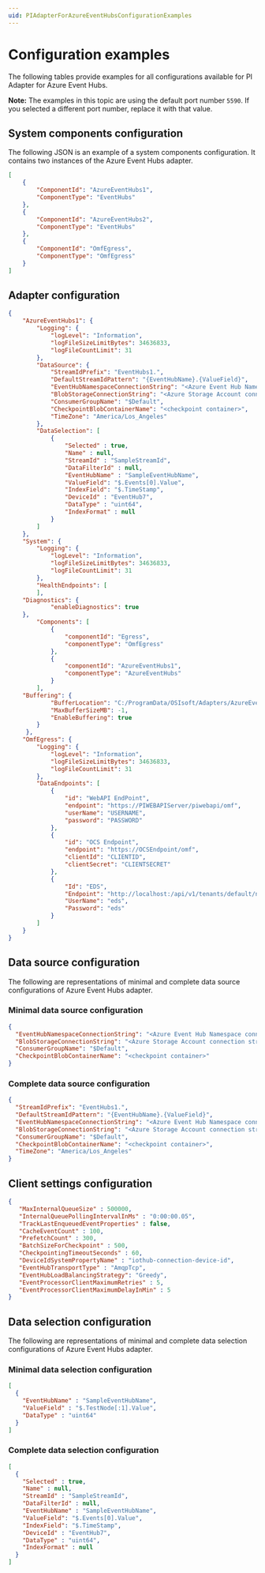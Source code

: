```yaml
---
uid: PIAdapterForAzureEventHubsConfigurationExamples
---
```


# Configuration examples

The following tables provide examples for all configurations available for PI Adapter for Azure Event Hubs.

**Note:** The examples in this topic are using the default port number `5590`. If you selected a different port number, replace it with that value.

## System components configuration

The following JSON is an example of a system components configuration. It contains two instances of the Azure Event Hubs adapter.

```json
[
    {
        "ComponentId": "AzureEventHubs1",
        "ComponentType": "EventHubs"
    },
    {
        "ComponentId": "AzureEventHubs2",
        "ComponentType": "EventHubs"
    },
    {
        "ComponentId": "OmfEgress",
        "ComponentType": "OmfEgress"
    }
]
```

## Adapter configuration

```json
{
    "AzureEventHubs1": {
        "Logging": {
            "logLevel": "Information",
            "logFileSizeLimitBytes": 34636833,
            "logFileCountLimit": 31
        },
        "DataSource": {
            "StreamIdPrefix": "EventHubs1.",
            "DefaultStreamIdPattern": "{EventHubName}.{ValueField}",
            "EventHubNamespaceConnectionString": "<Azure Event Hub Namespace connection string>",
            "BlobStorageConnectionString": "<Azure Storage Account connection string>",
            "ConsumerGroupName": "$Default",
            "CheckpointBlobContainerName": "<checkpoint container>",
            "TimeZone": "America/Los_Angeles"
        },
        "DataSelection": [
            {
                "Selected" : true,
                "Name" : null,
                "StreamId" : "SampleStreamId",
                "DataFilterId" : null,
                "EventHubName" : "SampleEventHubName",
                "ValueField": "$.Events[0].Value",
                "IndexField": "$.TimeStamp",
                "DeviceId" : "EventHub7",
                "DataType" : "uint64",
                "IndexFormat" : null 
            }
        ]
    },
    "System": {
        "Logging": {
            "logLevel": "Information",
            "logFileSizeLimitBytes": 34636833,
            "logFileCountLimit": 31
        },
        "HealthEndpoints": [
        ],
    "Diagnostics": {
            "enableDiagnostics": true
    },
        "Components": [
            {
                "componentId": "Egress",
                "componentType": "OmfEgress"
            },
            {
                "componentId": "AzureEventHubs1",
                "componentType": "AzureEventHubs"
            }
        ],
    "Buffering": {
            "BufferLocation": "C:/ProgramData/OSIsoft/Adapters/AzureEventHubs/Buffers",
            "MaxBufferSizeMB": -1,
            "EnableBuffering": true
        }
     },
    "OmfEgress": {
        "Logging": {
            "logLevel": "Information",
            "logFileSizeLimitBytes": 34636833,
            "logFileCountLimit": 31
        },
        "DataEndpoints": [
            {
                "id": "WebAPI EndPoint",
                "endpoint": "https://PIWEBAPIServer/piwebapi/omf",
                "userName": "USERNAME",
                "password": "PASSWORD"
            },
            {
                "id": "OCS Endpoint",
                "endpoint": "https://OCSEndpoint/omf",
                "clientId": "CLIENTID",
                "clientSecret": "CLIENTSECRET"
            },
            {
                "Id": "EDS",
                "Endpoint": "http://localhost:/api/v1/tenants/default/namespaces/default/omf",
                "UserName": "eds",
                "Password": "eds"
            }
        ]
    }
}
```

## Data source configuration

The following are representations of minimal and complete data source configurations of Azure Event Hubs adapter.

### Minimal data source configuration

```json
{
  "EventHubNamespaceConnectionString": "<Azure Event Hub Namespace connection string>",
  "BlobStorageConnectionString": "<Azure Storage Account connection string>",
  "ConsumerGroupName": "$Default",
  "CheckpointBlobContainerName": "<checkpoint container>"
}
```

### Complete data source configuration

```json
{
  "StreamIdPrefix": "EventHubs1.",
  "DefaultStreamIdPattern": "{EventHubName}.{ValueField}",
  "EventHubNamespaceConnectionString": "<Azure Event Hub Namespace connection string>",
  "BlobStorageConnectionString": "<Azure Storage Account connection string>",
  "ConsumerGroupName": "$Default",
  "CheckpointBlobContainerName": "<checkpoint container>",
  "TimeZone": "America/Los_Angeles"
}
```

## Client settings configuration

```json
{
   "MaxInternalQueueSize" : 500000,
   "InternalQueuePollingIntervalInMs" : "0:00:00.05",
   "TrackLastEnqueuedEventProperties" : false,
   "CacheEventCount" : 100,
   "PrefetchCount" : 300,
   "BatchSizeForCheckpoint" : 500,
   "CheckpointingTimeoutSeconds" : 60,
   "DeviceIdSystemPropertyName" : "iothub-connection-device-id",
   "EventHubTransportType" : "AmqpTcp",
   "EventHubLoadBalancingStrategy": "Greedy",
   "EventProcessorClientMaximumRetries" : 5,
   "EventProcessorClientMaximumDelayInMin" : 5 
}
```

## Data selection configuration

The following are representations of minimal and complete data selection configurations of Azure Event Hubs adapter.

### Minimal data selection configuration

```json
[
  {
    "EventHubName" : "SampleEventHubName",
    "ValueField" : "$.TestNode[:1].Value",
    "DataType" : "uint64"
  }
]
```

### Complete data selection configuration

```json
[
  {
    "Selected" : true,
    "Name" : null,
    "StreamId" : "SampleStreamId",
    "DataFilterId" : null,
    "EventHubName" : "SampleEventHubName",
    "ValueField": "$.Events[0].Value",
    "IndexField": "$.TimeStamp",
    "DeviceId" : "EventHub7",
    "DataType" : "uint64",
    "IndexFormat" : null      
  }
]
```
